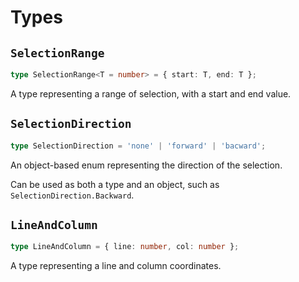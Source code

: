 # Types

## `SelectionRange`
```ts
type SelectionRange<T = number> = { start: T, end: T };
```

A type representing a range of selection, with a start and end value.

## `SelectionDirection`
```ts
type SelectionDirection = 'none' | 'forward' | 'bacward';
```

An object-based enum representing the direction of the selection.

Can be used as both a type and an object, such as `SelectionDirection.Backward`.

## `LineAndColumn`
```ts
type LineAndColumn = { line: number, col: number };
```

A type representing a line and column coordinates.